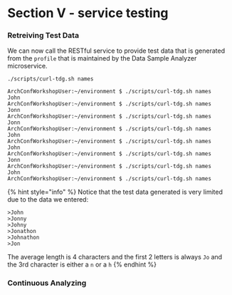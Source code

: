 # Section V - service testing

### Retreiving Test Data

We can now call the RESTful service to provide test data that is generated from the `profile` that is maintained by the Data Sample Analyzer microservice.

```text
./scripts/curl-tdg.sh names
```

```text
ArchConfWorkshopUser:~/environment $ ./scripts/curl-tdg.sh names
John
ArchConfWorkshopUser:~/environment $ ./scripts/curl-tdg.sh names
Jonn
ArchConfWorkshopUser:~/environment $ ./scripts/curl-tdg.sh names
Jonn
ArchConfWorkshopUser:~/environment $ ./scripts/curl-tdg.sh names
John
ArchConfWorkshopUser:~/environment $ ./scripts/curl-tdg.sh names
John
ArchConfWorkshopUser:~/environment $ ./scripts/curl-tdg.sh names
Jonn
ArchConfWorkshopUser:~/environment $ ./scripts/curl-tdg.sh names
John
ArchConfWorkshopUser:~/environment $ ./scripts/curl-tdg.sh names
```

{% hint style="info" %}
Notice that the test data generated is very limited due to the data we entered:

```text
>John
>Jonny
>Johny
>Jonathon
>Johnathon
>Jon
```

 The average length is 4 characters and the first 2 letters is always `Jo` and the 3rd character is either a `n` or a `h`
{% endhint %}

### Continuous Analyzing 

